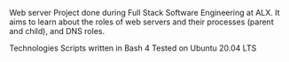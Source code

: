 Web server
Project done during Full Stack Software Engineering at ALX. It aims to learn about the roles of web servers and their processes (parent and child), and DNS roles.

Technologies
Scripts written in Bash 4
Tested on Ubuntu 20.04 LTS
